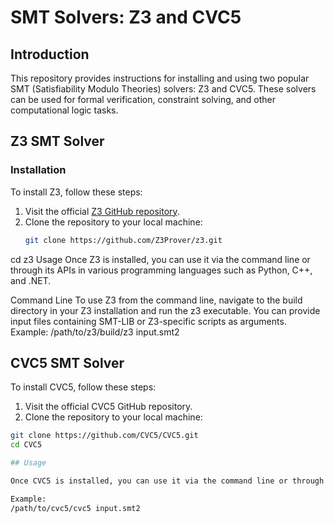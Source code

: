 # SMT Solvers: Z3 and CVC5

## Introduction
This repository provides instructions for installing and using two popular SMT (Satisfiability Modulo Theories) solvers: Z3 and CVC5. These solvers can be used for formal verification, constraint solving, and other computational logic tasks.

## Z3 SMT Solver

### Installation
To install Z3, follow these steps:

1. Visit the official [Z3 GitHub repository](https://github.com/Z3Prover/z3).
2. Clone the repository to your local machine:
   ```sh
   git clone https://github.com/Z3Prover/z3.git
cd z3
Usage
Once Z3 is installed, you can use it via the command line or through its APIs in various programming languages such as Python, C++, and .NET.

Command Line
To use Z3 from the command line, navigate to the build directory in your Z3 installation and run the z3 executable. You can provide input files containing SMT-LIB or Z3-specific scripts as arguments.
Example:
/path/to/z3/build/z3 input.smt2

## CVC5 SMT Solver

To install CVC5, follow these steps:

1. Visit the official CVC5 GitHub repository.
2. Clone the repository to your local machine:
```sh
git clone https://github.com/CVC5/CVC5.git
cd CVC5

## Usage

Once CVC5 is installed, you can use it via the command line or through its APIs in various programming languages such as C++, Python, and Java.

Example:
/path/to/cvc5/cvc5 input.smt2



